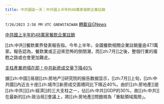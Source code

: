 ```yaml
---
title: 中共國這一天｜中共國上半年約48萬家餐飲企業註銷
---
```

`7/26/2023 2:58 PM UTC GNEWSTAIWAN` [轉載自GNews](https://gnews.org/articles/1489566)

[中共國上半年約48萬家餐飲企業註銷](https://china.hket.com/article/3578087/%E4%B8%8A%E5%8D%8A%E5%B9%B4%E5%85%A7%E5%9C%B048%E8%90%AC%E5%AE%B6%E9%A4%90%E9%A3%B2%E4%BC%81%E6%A5%AD%E8%A8%BB%E9%8A%B7%20%E7%95%A5%E5%B0%91%E6%96%BC%E5%8E%BB%E5%B9%B4%E5%85%A8%E5%B9%B4?mtc=30003)

[[zh:中共]]餐飲業界發表報告指，今年上半年，全國餐飲相關企業註銷量逾47.1萬家。報告認為，餐飲業或正迎來恐怖的倒閉潮，而[[zh:7月]]之後，整個行業的複甦之路或也會更加難走。

[支柱產業坍塌在即！中共新房成交量下降40%](https://www.rfa.org/mandarin/yataibaodao/jingmao/hcm-07252023050145.html)

據[[zh:中国]]易居[[zh:房地产]]研究院的报告数据显示，[[zh:7月]]上旬，[[zh:中共國]]內近五十座[[zh:城市]]新房成交面積同比下降近40%。由於[[zh:房地產]]是[[zh:中共]][[zh:經濟]]的三大支柱之一，佔[[zh:中共]]GDP的30%，故[[zh:中共]]在最新的[[zh:政治局]]會議上，將[[zh:房地產]]問題視為「重點領域風險」。
